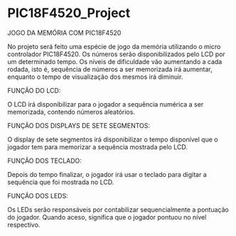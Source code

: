 # PIC18F4520_Project
JOGO DA MEMÓRIA COM PIC18F4520
 
No projeto será feito uma espécie de jogo da memória utilizando o micro controlador PIC18F4520. Os números serão disponibilizados pelo LCD por um determinado tempo. Os níveis de dificuldade vão aumentando a cada rodada, isto é, sequência de números a ser memorizada irá aumentar, enquanto o tempo de visualização dos mesmos irá diminuir.
	
FUNÇÃO DO LCD:
 
O LCD irá disponibilizar para o jogador a sequência numérica a ser memorizada, contendo números aleatórios.  
 
FUNÇÃO DOS DISPLAYS DE SETE SEGMENTOS:
 
O display de sete segmentos irá disponibilizar o tempo disponível que o jogador tem para memorizar a sequência mostrada pelo LCD.
 
FUNÇÃO DOS TECLADO:
 
Depois do tempo finalizar, o jogador irá usar o teclado para digitar a sequência que foi mostrada no LCD. 
 
FUNÇÃO DOS LEDS:
 
Os LEDs serão responsáveis por contabilizar sequencialmente a pontuação do jogador. Quando aceso, significa que o jogador pontuou no nível respectivo. 
 
